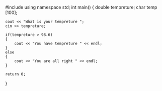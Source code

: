 #include<iostream>
using namespace std;
int main()
{
    double tempreture;
    char temp [100];
    
    cout << "What is your tempreture ";
    cin >> tempreture;
    
    if(tempreture > 98.6)
    {
        cout << "You have tempreture " << endl;
    }
    else
    {
        cout << "You are all right " << endl;
    }
    
    return 0;

}
